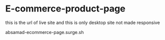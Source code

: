 # E-commerce-product-page

this is the url of live site and this is only desktop site not made responsive

absamad-ecommerce-page.surge.sh
